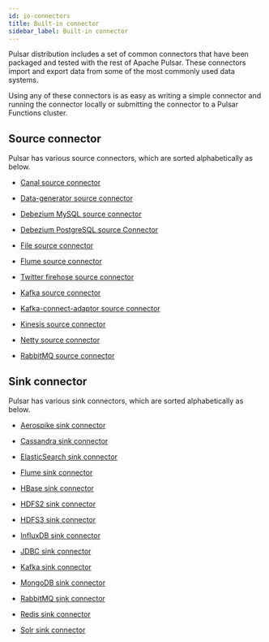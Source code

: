```yaml
---
id: io-connectors
title: Built-in connector
sidebar_label: Built-in connector
---
```


Pulsar distribution includes a set of common connectors that have been packaged and tested with the rest of Apache Pulsar. These connectors import and export data from some of the most commonly used data systems. 

Using any of these connectors is as easy as writing a simple connector and running the connector locally or submitting the connector to a Pulsar Functions cluster.

## Source connector

Pulsar has various source connectors, which are sorted alphabetically as below.

- [Canal source connector](io-cdc-canal.md)
  
- [Data-generator source connector](io-data-generator.md)
  
- [Debezium MySQL source connector](io-cdc-debezium.md)
  
- [Debezium PostgreSQL source Connector](io-postgresql-debezium.md)
  
- [File source connector](io-file.md)
  
- [Flume source connector](io-flume-source.md)

- [Twitter firehose source connector](io-twitter-source.md)

- [Kafka source connector](io-kafka-source.md)

- [Kafka-connect-adaptor source connector](io-kafka-connect.md)

- [Kinesis source connector](io-kinesis-source.md)

- [Netty source connector](io-netty-source.md)

- [RabbitMQ source connector](io-rabbitmq-source.md)

## Sink connector

Pulsar has various sink connectors, which are sorted alphabetically as below.

- [Aerospike sink connector](io-aerospike.md)
  
- [Cassandra sink connector](io-cassandra-sink.md)

- [ElasticSearch sink connector](io-elasticsearch.md)

- [Flume sink connector](io-flume-sink.md)

- [HBase sink connector](io-hbase.md)

- [HDFS2 sink connector](io-hdfs2.md)

- [HDFS3 sink connector](io-hdfs3.md)

- [InfluxDB sink connector](io-influxdb-sink.md)

- [JDBC sink connector](io-jdbc-sink.md)

- [Kafka sink connector](io-kafka-sink.md)

- [MongoDB sink connector](io-mongo.md)

- [RabbitMQ sink connector](io-rabbitmq.md)

- [Redis sink connector](io-redis.md)

- [Solr sink connector](io-solr.md)
